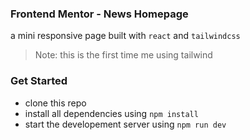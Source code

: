### Frontend Mentor - News Homepage

a mini responsive page built with `react` and `tailwindcss`
> Note: this is the first time me using tailwind

### Get Started

- clone this repo
- install all dependencies using `npm install`
- start the developement server using `npm run dev`
